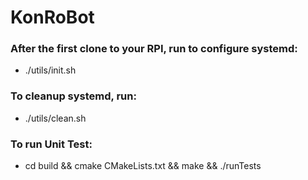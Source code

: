 # KonRoBot #

### After the first clone to your RPI, run to configure systemd:
* ./utils/init.sh

### To cleanup systemd, run:
* ./utils/clean.sh

### To run Unit Test:
* cd build && cmake CMakeLists.txt && make && ./runTests
